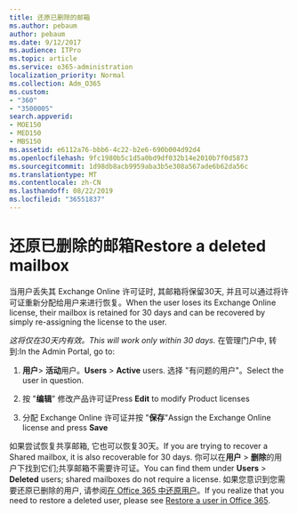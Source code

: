 ```yaml
---
title: 还原已删除的邮箱
ms.author: pebaum
author: pebaum
ms.date: 9/12/2017
ms.audience: ITPro
ms.topic: article
ms.service: o365-administration
localization_priority: Normal
ms.collection: Adm_O365
ms.custom:
- "360"
- "3500005"
search.appverid:
- MOE150
- MED150
- MBS150
ms.assetid: e6112a76-bbb6-4c22-b2e6-690b004d92d4
ms.openlocfilehash: 9fc1980b5c1d5a0bd9df032b14e2010b7f0d5873
ms.sourcegitcommit: 1d98db8acb9959aba3b5e308a567ade6b62da56c
ms.translationtype: MT
ms.contentlocale: zh-CN
ms.lasthandoff: 08/22/2019
ms.locfileid: "36551837"
---
```

# <a name="restore-a-deleted-mailbox"></a><span data-ttu-id="8aa3c-102">还原已删除的邮箱</span><span class="sxs-lookup"><span data-stu-id="8aa3c-102">Restore a deleted mailbox</span></span>

<span data-ttu-id="8aa3c-103">当用户丢失其 Exchange Online 许可证时, 其邮箱将保留30天, 并且可以通过将许可证重新分配给用户来进行恢复。</span><span class="sxs-lookup"><span data-stu-id="8aa3c-103">When the user loses its Exchange Online license, their mailbox is retained for 30 days and can be recovered by simply re-assigning the license to the user.</span></span>
  
 <span data-ttu-id="8aa3c-104">*这将仅在30天内有效。*</span><span class="sxs-lookup"><span data-stu-id="8aa3c-104">*This will work only within 30 days.*</span></span>  <span data-ttu-id="8aa3c-105">在管理门户中, 转到:</span><span class="sxs-lookup"><span data-stu-id="8aa3c-105">In the Admin Portal, go to:</span></span>
  
1. <span data-ttu-id="8aa3c-106">**用户**\> **活动**用户。</span><span class="sxs-lookup"><span data-stu-id="8aa3c-106">**Users** \> **Active** users.</span></span> <span data-ttu-id="8aa3c-107">选择 "有问题的用户"。</span><span class="sxs-lookup"><span data-stu-id="8aa3c-107">Select the user in question.</span></span>

2. <span data-ttu-id="8aa3c-108">按 "**编辑**" 修改产品许可证</span><span class="sxs-lookup"><span data-stu-id="8aa3c-108">Press **Edit** to modify Product licenses</span></span>

3. <span data-ttu-id="8aa3c-109">分配 Exchange Online 许可证并按 "**保存**"</span><span class="sxs-lookup"><span data-stu-id="8aa3c-109">Assign the Exchange Online license and press **Save**</span></span>

<span data-ttu-id="8aa3c-110">如果尝试恢复共享邮箱, 它也可以恢复30天。</span><span class="sxs-lookup"><span data-stu-id="8aa3c-110">If you are trying to recover a Shared mailbox, it is also recoverable for 30 days.</span></span> <span data-ttu-id="8aa3c-111">你可以在**用户** \> **删除**的用户下找到它们;共享邮箱不需要许可证。</span><span class="sxs-lookup"><span data-stu-id="8aa3c-111">You can find them under **Users** \> **Deleted** users; shared mailboxes do not require a license.</span></span> <span data-ttu-id="8aa3c-112">如果您意识到您需要还原已删除的用户, 请参阅[在 Office 365 中还原用户](https://docs.microsoft.com/office365/admin/add-users/restore-user)。</span><span class="sxs-lookup"><span data-stu-id="8aa3c-112">If you realize that you need to restore a deleted user, please see [Restore a user in Office 365](https://docs.microsoft.com/office365/admin/add-users/restore-user).</span></span>
  